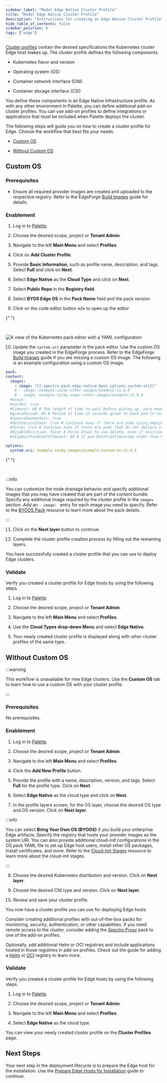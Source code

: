 ```yaml
---
sidebar_label: "Model Edge Native Cluster Profile"
title: "Model Edge Native Cluster Profile"
description: "Instructions for creating an Edge Native Cluster Profile"
hide_table_of_contents: false
sidebar_position: 0
tags: ["edge"]
---
```


[Cluster profiles](../../../profiles/cluster-profiles/cluster-profiles.md) contain the desired specifications the
Kubernetes cluster Edge host makes up. The cluster profile defines the following components.

- Kubernetes flavor and version

- Operating system (OS)

- Container network interface (CNI)

- Container storage interface (CSI)

You define these components in an Edge Native Infrastructure profile. As with any other environment in Palette, you can
define additional add-on cluster profiles. You can use add-on profiles to define integrations or applications that must
be included when Palette deploys the cluster.

The following steps will guide you on how to create a cluster profile for Edge. Choose the workflow that best fits your
needs.

- [Custom OS](#custom-os)

- [Without Custom OS](#without-custom-os)

## Custom OS

### Prerequisites

- Ensure all required provider images are created and uploaded to the respective registry. Refer to the EdgeForge
  [Build Images](../edgeforge-workflow/build-images.md) guide for details.

### Enablement

1. Log in to [Palette](https://console.spectrocloud.com).

2. Choose the desired scope, project or **Tenant Admin**.

3. Navigate to the left **Main Menu** and select **Profiles**.

4. Click on **Add Cluster Profile**.

5. Provide **Basic Information**, such as profile name, description, and tags. Select **Full** and click on **Next**.

6. Select **Edge Native** as the **Cloud Type** and click on **Next**.

7. Select **Public Repo** in the **Registry field**.

8. Select **BYOS Edge OS** in the **Pack Name** field and the pack version.

9. Click on the code editor button **\</\>** to open up the editor

{" "}

<br />

![A view of the Kubernetes pack editor with a YAML configuration](/clusters_site-deployment_model-profile_byoos-pack-yaml.png)

10. Update the `system.uri` parameter in the pack editor. Use the custom OS image you created in the EdgeForge process.
    Refer to the EdgeForge [Build Images](../edgeforge-workflow/build-images.md) guide if you are missing a custom OS
    image. The following is an example configuration using a custom OS image.

```yaml
pack:
content:
  images:
    - image: "{{.spectro.pack.edge-native-byoi.options.system.uri}}"
    # - image: example.io/my-other-images/example:v1.0.0
    # - image: example.io/my-super-other-images/example:v1.0.0
  #drain:
  #cordon: true
  #timeout: 60 # The length of time to wait before giving up, zero means infinite
  #gracePeriod: 60 # Period of time in seconds given to each pod to terminate gracefully. If negative, the default value specified in the pod will be used
  #ignoreDaemonSets: true
  #deleteLocalData: true # Continue even if there are pods using emptyDir (local data that will be deleted when the node is drained)
  #force: true # Continue even if there are pods that do not declare a controller
  #disableEviction: false # Force drain to use delete, even if eviction is supported. This will bypass checking PodDisruptionBudgets, use with caution
  #skipWaitForDeleteTimeout: 60 # If pod DeletionTimestamp older than N seconds, skip waiting for the pod. Seconds must be greater than 0 to skip.

options:
  system.uri: example.io/my-images/example-custom-os:v1.4.5
```

{" "}

<br />

:::info

You can customize the node drainage behavior and specify additional images that you may have created that are part of
the content bundle. Specify any additional image required by the cluster profile in the `images` section. Add an
`- image: ` entry for each image you need to specify. Refer to the [BYOOS Pack](../../../integrations/byoos.md) resource
to learn more about the pack details.

:::

11. Click on the **Next layer** button to continue.

12. Complete the cluster profile creation process by filling out the remaining layers.

You have successfully created a cluster profile that you can use to deploy Edge clusters.

### Validate

Verify you created a cluster profile for Edge hosts by using the following steps.

1. Log in to [Palette](https://console.spectrocloud.com).

2. Choose the desired scope, project or **Tenant Admin**.

3. Navigate to the left **Main Menu** and select **Profiles**.

4. Use the **Cloud Types** **drop-down Menu** and select **Edge Native**.

5. Your newly created cluster profile is displayed along with other cluster profiles of the same type.

## Without Custom OS

:::warning

This workflow is unavailable for new Edge clusters. Use the **Custom OS** tab to learn how to use a custom OS with your
cluster profile.

:::

### Prerequisites

No prerequisites.

### Enablement

1. Log in to [Palette](https://console.spectrocloud.com).

2. Choose the desired scope, project or **Tenant Admin**.

3. Navigate to the left **Main Menu** and select **Profiles**.

4. Click the **Add New Profile** button.

5. Provide the profile with a name, description, version, and tags. Select **Full** for the profile type. Click on
   **Next**.

6. Select **Edge Native** as the cloud type and click on **Next**.

7. In the profile layers screen, for the OS layer, choose the desired OS type and OS version. Click on **Next layer**.

:::info

You can select **Bring Your Own OS (BYOOS)** if you build your enterprise Edge artifacts. Specify the registry that
hosts your provider images as the system URI. You can also provide additional cloud-init configurations in the OS pack
YAML file to set up Edge host users, install other OS packages, install certificates, and more. Refer to the
[Cloud-Init Stages](../edge-configuration/cloud-init.md) resource to learn more about the cloud-init stages.

:::

8. Choose the desired Kubernetes distribution and version. Click on **Next layer**.

9. Choose the desired CNI type and version. Click on **Next layer**.

10. Review and save your cluster profile.

You now have a cluster profile you can use for deploying Edge hosts.

Consider creating additional profiles with out-of-the-box packs for monitoring, security, authentication, or other
capabilities. If you need remote access to the cluster, consider adding the
[Spectro Proxy](../../../integrations/frp.md) pack to one of the add-on profiles.

Optionally, add additional Helm or OCI registries and include applications hosted in those registries in add-on
profiles. Check out the guide for adding a [Helm](../../../registries-and-packs/helm-charts.md) or
[OCI](../../../registries-and-packs/oci-registry.md) registry to learn more.

### Validate

Verify you created a cluster profile for Edge hosts by using the following steps.

1. Log in to [Palette](https://console.spectrocloud.com).

2. Choose the desired scope, project or **Tenant Admin**.

3. Navigate to the left **Main Menu** and select **Profiles**.

4. Select **Edge Native** as the cloud type.

You can view your newly created cluster profile on the **Cluster Profiles** page.

## Next Steps

Your next step in the deployment lifecycle is to prepare the Edge host for the installation. Use the
[Prepare Edge Hosts for Installation](../site-deployment/stage.md) guide to continue.

<br />
